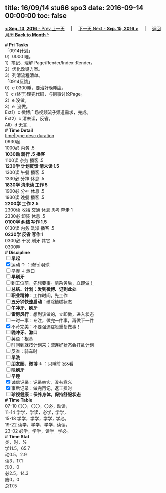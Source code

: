 title: 16/09/14 stu66 spo3
date: 2016-09-14 00:00:00
toc: false
---
[**< Sep. 13, 2016** - Prev 上一天](/lifelogs/2016/09/d13.html) &nbsp; &nbsp; | &nbsp; &nbsp; [下一天 Next - **Sep. 15, 2016 >**](/lifelogs/2016/09/d15.html) &nbsp; &nbsp; |  &nbsp; &nbsp; [返回月历 **Back to Month ^**](/lifelogs/2016/09/index.html)
<br/><div><b># Pri Tasks</b></div><div>「0914计划」</div><div>0）0000 睡。</div><div>1）笔记、理解 Page/Render/Index::Render。</div><div>2）优化改键方案。</div><div>3）列清流程清单。</div><div>「0914反馈」</div><div>0）e 0300睡，要治好晚睡癌。</div><div>1）c (终于)理完代码，与同事讨论Page。</div><div>2）e 没做。</div><div>3）e  没做。</div><div>Ext1）c 微博广场视频流子频道需求，完成。</div><div>Ext2）c 清未读，反省。</div><div>All）d 无言…</div><div><b># Time Detail</b></div><div><u>time|type desc duration</u></div><div>0930起</div><div>1000必 内务 .5</div><div><b>1030动 骑行 .5</b> <b>播客</b></div><div>1100读 杂务 播客 .5</div><div><b>1230学 计划反馈 清未读 1.5</b></div><div>1300读 午餐 播客 .5</div><div>1330必 分神 休息 .5</div><div><b>1830学 清未读 工作 5</b></div><div>1900必 分神 休息 .5</div><div>1930读 晚餐 播客 .5</div><div><b>2200学 工作 2.5</b></div><div>2300读 收拾 交通 休息 思考 奔走 1</div><div>2330必 卸装 休息 .5</div><div><b>0100学 纠结 写作 1.5</b></div><div>0130读 内务 洗澡 播客 .5</div><div><b>0230学 反省 写作 1</b></div><div>0300必 干发 刷牙 其它 .5</div><div>0300睡</div><div><b># Discipline</b></div><div><b><input type="checkbox"/></b><b>早起</b></div><div><input checked="true" type="checkbox"/>运动 ↑ ：骑行|羽球</div><div><input type="checkbox"/>早餐 ↓ 漱口</div><div><input type="checkbox"/><b>早刷牙</b></div><div><input type="checkbox"/><u>到工位前，先想要事。清杂务后，立即做！</u></div><div><input type="checkbox"/><b>总结、计划：发到微博、记到此处</b></div><div><input type="checkbox"/><b>职业精神</b>：工作时间，先工作</div><div><input type="checkbox"/><b>五分钟快速启动</b>：破除糟糕状态</div><div><input type="checkbox"/><b>午冲牙、刷牙</b></div><div><input type="checkbox"/><b>雷厉风行</b>：想到该做的，立即做，进入状态</div><div><input type="checkbox"/>一时一事：专注，做完一件事，再做下一件</div><div><input checked="true" type="checkbox"/>不苛完美：不要强迫症般重复做事！</div><div><b><input type="checkbox"/></b><b>晚冲牙、漱口</b></div><div><input type="checkbox"/>英语：根基</div><div><u><input type="checkbox"/></u><u>时间到就按计划来；流连好状态会打乱计划</u></div><div><input type="checkbox"/>反省：骑车时</div><div><input type="checkbox"/><b>早洗</b></div><div><b><input type="checkbox"/></b><b>朋友圈、微博</b> ↓ ：只睡前 发&amp;看</div><div><input type="checkbox"/>晚<b>刷牙</b></div><div><input type="checkbox"/><b>早睡</b></div><div><input checked="true" type="checkbox"/>诚信记录：记录失实，没有意义</div><div><input checked="true" type="checkbox"/>事后记录：做完再记，返工费时</div><div><b><input type="checkbox"/></b><b>珍视健康：保养身体，保持舒服状态</b></div><div><b># Time Table</b></div><div>07-10 〇〇，〇〇，〇必，动读，</div><div>11-14 学学，学读，必学，学学，</div><div>15-18 学学，学学，学学，学必，</div><div>19-22 读学，学学，学学，读读，</div><div>23-02 必学，学学，读学，学必。</div><div><b># Time Stat</b></div><div>类，时，%</div><div>学11.5，65.7</div><div>动0.5，2.9</div><div>读3，17.1</div><div>乐0，0</div><div>必2.5，14.3</div><div>废0，0</div><div>总17.5</div>